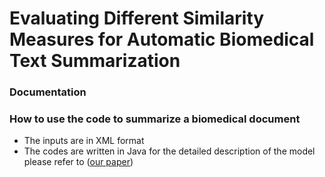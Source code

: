 # Evaluating Different Similarity Measures for Automatic Biomedical Text Summarization
### Documentation
### How to use the code to summarize a biomedical document
* The inputs are in XML format
* The codes are written in Java 
  for the detailed description of the model please refer to ([our paper](https://link.springer.com/chapter/10.1007/978-3-319-76348-4_30)) 
